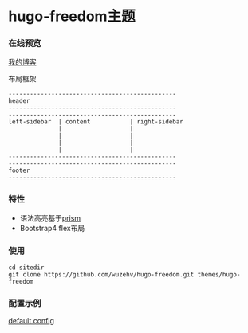 # hugo-freedom主题

### 在线预览
[我的博客](https://liangjun.work)

布局框架
```
-----------------------------------------------
header
-----------------------------------------------
-----------------------------------------------
left-sidebar  | content           | right-sidebar
              |                   |
              |                   |
              |                   |
              |                   |
-----------------------------------------------
-----------------------------------------------
footer
-----------------------------------------------
```

### 特性
* 语法高亮基于[prism](https://prismjs.com/)
* Bootstrap4 flex布局

### 使用
```
cd sitedir
git clone https://github.com/wuzehv/hugo-freedom.git themes/hugo-freedom
```

### 配置示例
<a href="/config.example.toml">default config</a>
